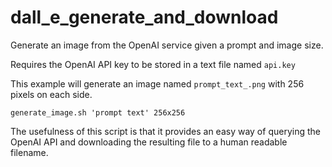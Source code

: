 # dall_e_generate_and_download

Generate an image from the OpenAI service given a prompt and image size.

Requires the OpenAI API key to be stored in a text file named `api.key`

This example will generate an image named `prompt_text_.png` with 256 pixels on each side.

    generate_image.sh 'prompt text' 256x256
    
The usefulness of this script is that it provides an easy way of querying the OpenAI API and downloading the resulting file to a human readable filename.

